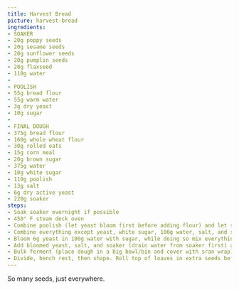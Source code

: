 ```yaml
---
title: Harvest Bread
picture: harvest-bread
ingredients:
- SOAKER
- 20g poppy seeds
- 20g sesame seeds
- 20g sunflower seeds
- 20g pumplin seeds
- 20g flaxseed
- 110g water
-  
- POOLISH
- 55g bread flour
- 55g warm water
- 3g dry yeast
- 10g sugar
-  
- FINAL DOUGH
- 375g bread flour
- 160g whole wheat flour
- 30g rolled oats
- 15g corn meal
- 20g brown sugar
- 375g water
- 10g white sugar
- 110g poolish
- 13g salt
- 6g dry active yeast
- 220g soaker
steps:
- Soak soaker overnight if possible
- 450° F steam deck oven
- Combine poolish (let yeast bloom first before adding flour) and let sit for an hour or two.
- Combine everything except yeast, white sugar, 100g water, salt, and soaker.
- Bloom 6g yeast in 100g water with sugar, while doing so mix everything else on low speed until blended then autolyse, meaning cover bowl with saran wrap and let sit for 15 minutes.
- Add bloomed yeast, salt, and soaker (drain water from soaker first) and mix on low speeed. 
- Bulk ferment (place dough in a big bowl/bin and cover with sran wrap) for 1 hour, doing 2 - 3 folds during. 
- Divide, bench rest, then shape. Roll top of loaves in extra seeds before baking. Brush top with water if seeds need help sticking. 
---
```


So many seeds, just everywhere. 
